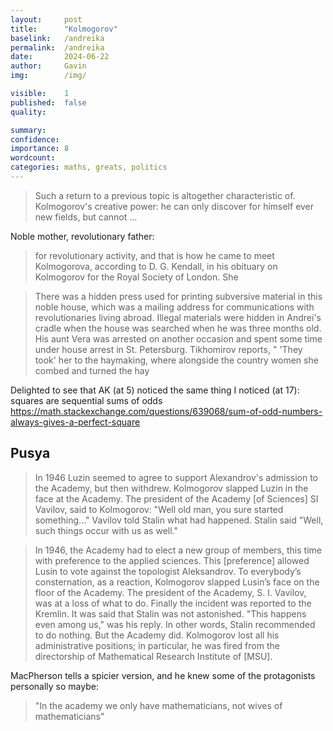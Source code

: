 ```yaml
---
layout:     post
title:      "Kolmogorov"
baselink:   /andreika
permalink:  /andreika
date:       2024-06-22
author:     Gavin   
img:        /img/

visible:    1
published:  false
quality:    

summary:    
confidence: 
importance: 8
wordcount:  
categories: maths, greats, politics
---
```


> Such a return to a previous topic is altogether characteristic of. Kolmogorov's creative power: he can only discover for himself ever new fields, but cannot ...


Noble mother, revolutionary father:
> for revolutionary activity, and that is how he came to meet Kolmogorova, according to D. G. Kendall, in his obituary on Kolmogorov for the Royal Society of London. She


> There was a hidden press used for printing subversive material in this noble house, which was a mailing address for communications with revolutionaries living abroad. Illegal materials were hidden in Andrei's cradle when the house was searched when he was three months old. His aunt Vera was arrested on another occasion and spent some time under house arrest in St. Petersburg. Tikhomirov reports, " 'They took' her to the haymaking, where alongside the country women she combed and turned the hay 



Delighted to see that AK (at 5) noticed the same thing I noticed (at 17): squares are sequential sums of odds
https://math.stackexchange.com/questions/639068/sum-of-odd-numbers-always-gives-a-perfect-square

## Pusya

> In 1946 Luzin seemed to agree to support Alexandrov's admission to the Academy, but then withdrew. Kolmogorov slapped Luzin in the face at the Academy. The president of the Academy [of Sciences] SI Vavilov, said to Kolmogorov: "Well old man, you sure started something..." Vavilov told Stalin what had happened. Stalin said "Well, such things occur with us as well." 

> In 1946, the Academy had to elect a new group of members, this time with preference to the applied sciences. This [preference] allowed Lusin to vote against the topologist Aleksandrov. To everybody’s consternation, as a reaction, Kolmogorov slapped Lusin’s face on the floor of the Academy. The president of the Academy, S. I. Vavilov, was at a loss
of what to do. Finally the incident was reported to the Kremlin. It was said
that Stalin was not astonished. "This happens even among us," was his
reply. In other words, Stalin recommended to do nothing. But the Academy did. Kolmogorov lost all his administrative positions; in particular, he was fired from the directorship of Mathematical Research Institute of [MSU].

MacPherson tells a spicier version, and he knew some of the protagonists personally so maybe:
<!-- https://www.simonsfoundation.org/2012/05/30/robert-d-macpherson -->

> "In the academy we only have mathematicians, not wives of mathematicians"